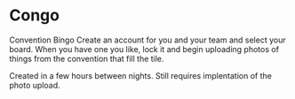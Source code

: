 # Congo
Convention Bingo
Create an account for you and your team and select your board. When you have one you like, lock it and begin uploading photos of things from the convention that fill the tile. 

Created in a few hours between nights. Still requires implentation of the photo upload.